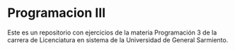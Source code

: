 # Programacion III

Este es un repositorio con ejercicios de la materia Programación 3 de la carrera de Licenciatura en sistema de la Universidad de General Sarmiento.
